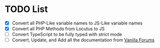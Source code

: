 # TODO List

- [x] Convert all PHP-Like variable names to JS-Like variable names
- [x] Convert all PHP Methods from Locutus to JS
- [ ] Convert TypeScript to be fully typed with strict mode
- [ ] Convert, Update, and Add all the documentation from [Vanilla Forums](https://github.com/vanilla/nbbc/tree/master/doc)
